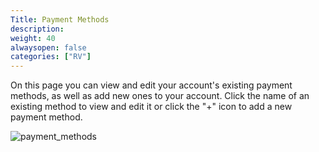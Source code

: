 ```yaml
---
Title: Payment Methods
description: 
weight: 40
alwaysopen: false
categories: ["RV"]
---
```

On this page you can view and edit your account's existing payment
methods, as well as add new ones to your account. Click the name of an
existing method to view and edit it or click the "+" icon to add a new
payment method.

![payment_methods](/images/rv/payment_methods.png?width=1000&height=365)
